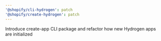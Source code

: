 ```yaml
---
'@shopify/cli-hydrogen': patch
'@shopify/create-hydrogen': patch
---
```


Introduce create-app CLI package and refactor how new Hydrogen apps are initialized
